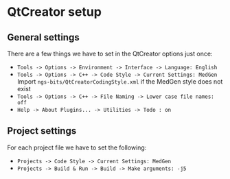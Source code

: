 # QtCreator setup

## General settings
There are a few things we have to set in the QtCreator options just once:

 * `Tools -> Options -> Environment -> Interface -> Language: English`
 * `Tools -> Options -> C++ -> Code Style -> Current Settings: MedGen`  
    Import `ngs-bits/QtCreatorCodingStyle.xml` if the MedGen style does not exist
 * `Tools -> Options -> C++ -> File Naming -> Lower case file names: off`
 * `Help -> About Plugins... -> Utilities -> Todo : on`

## Project settings
For each project file we have to set the following:
	
 * `Projects -> Code Style -> Current Settings: MedGen`
 * `Projects -> Build & Run -> Build -> Make arguments: -j5`


